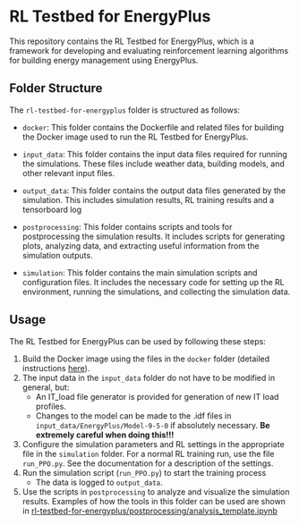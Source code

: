 # RL Testbed for EnergyPlus

This repository contains the RL Testbed for EnergyPlus, which is a framework for developing and evaluating reinforcement learning algorithms for building energy management using EnergyPlus.

## Folder Structure

The `rl-testbed-for-energyplus` folder is structured as follows:

- `docker`: This folder contains the Dockerfile and related files for building the Docker image used to run the RL Testbed for EnergyPlus.

- `input_data`: This folder contains the input data files required for running the simulations. These files include weather data, building models, and other relevant input files.

- `output_data`: This folder contains the output data files generated by the simulation. This includes simulation results, RL training results and a tensorboard log

- `postprocessing`: This folder contains scripts and tools for postprocessing the simulation results. It includes scripts for generating plots, analyzing data, and extracting useful information from the simulation outputs.

- `simulation`: This folder contains the main simulation scripts and configuration files. It includes the necessary code for setting up the RL environment, running the simulations, and collecting the simulation data.

## Usage
The RL Testbed for EnergyPlus can be used by following these steps:
1. Build the Docker image using the files in the `docker` folder (detailed instructions [here](docker/README.docker.md)). 
2. The input data in the `input_data` folder do not have to be modified in general, but:
    -  An IT_load file generator is provided for generation of new IT load profiles.
    - Changes to the model can be made to the .idf files in `input_data/EnergyPlus/Model-9-5-0` if absolutely necessary. **Be extremely careful when doing this!!!**
3. Configure the simulation parameters and RL settings in the appropriate file in the `simulation` folder. For a normal RL training run, use the file `run_PPO.py`. See the documentation for a description of the settings.
4. Run the simulation script (`run_PPO.py`) to start the training process
    - The data is logged to `output_data`.
5. Use the scripts in `postprocessing` to analyze and visualize the simulation results. Examples of how the tools in this folder can be used are shown in [rl-testbed-for-energyplus/postprocessing/analysis_template.ipynb](postprocessing/analysis_template.ipynb)

